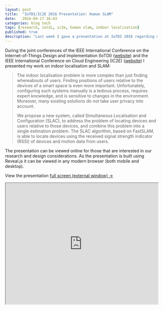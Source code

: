 ```yaml
---
layout: post
title:  "IoTDI/IC2E 2016 Presentation: Human SLAM"
date:   2016-04-17 16:43
categories: blog tech
tags: [research, iotdi, ic2e, human slam, indoor localization]
published: true
description: "Last week I gave a presentation at IoTDI 2016 regarding my Human SLAM research. My presentation can be viewed online."
---
```


During the joint conferences of the IEEE International Conference on the Internet-of-Things Design and Implementation (IoTDI) ([website](http://conferences.computer.org/IC2E/2016/)) and the IEEE International Conference on Cloud Engineering (IC2E) ([website](http://conferences.computer.org/IoTDI/)) I presented my work on indoor localisation and SLAM:

<blockquote>
<p>
The indoor localisation problem is more complex than just finding whereabouts of users. Finding positions of users relative to the devices of a smart space is even more important. Unfortunately, configuring such systems manually is a tedious process, requires expert knowledge, and is sensitive to changes in the environment. Moreover, many existing solutions do not take user privacy into account.

We propose a new system, called Simultaneous Localisation and Configuration (SLAC), to address the problem of locating devices and users relative to those devices, and combine this problem into a single estimation problem. The SLAC algorithm, based on FastSLAM, is able to locate devices using the received signal strength indicator (RSSI) of devices and motion data from users.
</p>
</blockquote>

The presentation can be viewed online for those that are interested in our research and design considerations. As the presentation is built using Reveal.js it can be viewed in any modern browser (both mobile and desktop).

View the presentation [full screen (external window) &rarr;](https://wouterbulten.nl/human-slam-presentation/)

<iframe src="https://wouterbulten.nl/human-slam-presentation/" style="width:100%;height: 400px"></iframe>
